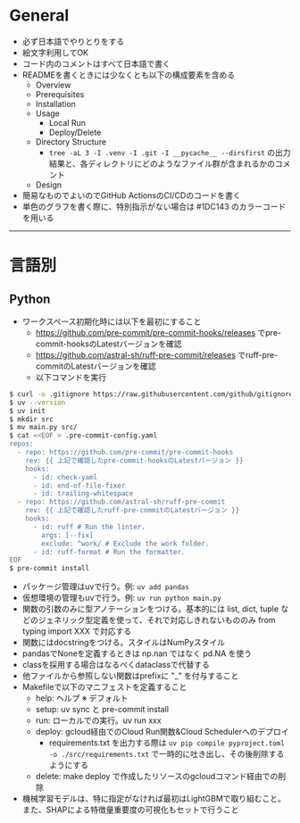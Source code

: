 # General
- 必ず日本語でやりとりをする
- 絵文字利用してOK
- コード内のコメントはすべて日本語で書く
- READMEを書くときには少なくとも以下の構成要素を含める
  - Overview
  - Prerequisites
  - Installation
  - Usage
    - Local Run
    - Deploy/Delete
  - Directory Structure
    - `tree -aL 3 -I .venv -I .git -I __pycache__ --dirsfirst` の出力結果と、各ディレクトリにどのようなファイル群が含まれるかのコメント
  - Design
- 簡易なものでよいのでGitHub ActionsのCI/CDのコードを書く
- 単色のグラフを書く際に、特別指示がない場合は #1DC143 のカラーコードを用いる

---

# 言語別

## Python
- ワークスペース初期化時には以下を最初にすること
  - https://github.com/pre-commit/pre-commit-hooks/releases でpre-commit-hooksのLatestバージョンを確認
  - https://github.com/astral-sh/ruff-pre-commit/releases でruff-pre-commitのLatestバージョンを確認
  - 以下コマンドを実行

```bash
$ curl -o .gitignore https://raw.githubusercontent.com/github/gitignore/refs/heads/main/Python.gitignore
$ uv --version
$ uv init
$ mkdir src
$ mv main.py src/
$ cat <<EOF > .pre-commit-config.yaml
repos:
  - repo: https://github.com/pre-commit/pre-commit-hooks
    rev: {{ 上記で確認したpre-commit-hooksのLatestバージョン }}
    hooks:
      - id: check-yaml
      - id: end-of-file-fixer
      - id: trailing-whitespace
  - repo: https://github.com/astral-sh/ruff-pre-commit
    rev: {{ 上記で確認したruff-pre-commitのLatestバージョン }}
    hooks:
      - id: ruff # Run the linter.
        args: [--fix]
        exclude: ^work/ # Exclude the work folder.
      - id: ruff-format # Run the formatter.
EOF
$ pre-commit install
```

- パッケージ管理はuvで行う。例: `uv add pandas`
- 仮想環境の管理もuvで行う。例: `uv run python main.py`
- 関数の引数のみに型アノテーションをつける。基本的には list, dict, tuple などのジェネリック型定義を使って、それで対応しきれないもののみ from typing import XXX で対応する
- 関数にはdocstringをつける。スタイルはNumPyスタイル
- pandasでNoneを定義するときは np.nan ではなく pd.NA を使う
- classを採用する場合はなるべくdataclassで代替する
- 他ファイルから参照しない関数はprefixに "_" を付与すること
- Makefileで以下のマニフェストを定義すること
  - help: ヘルプ ※ デフォルト
  - setup: uv sync と pre-commit install
  - run: ローカルでの実行。uv run xxx
  - deploy: gcloud経由でのCloud Run関数&Cloud Schedulerへのデプロイ
    - requirements.txt を出力する際は `uv pip compile pyproject.toml -o ./src/requirements.txt` で一時的に吐き出し、その後削除するようにする
  - delete: make deploy で作成したリソースのgcloudコマンド経由での削除
- 機械学習モデルは、特に指定がなければ最初はLightGBMで取り組むこと。また、SHAPによる特徴量重要度の可視化もセットで行うこと

